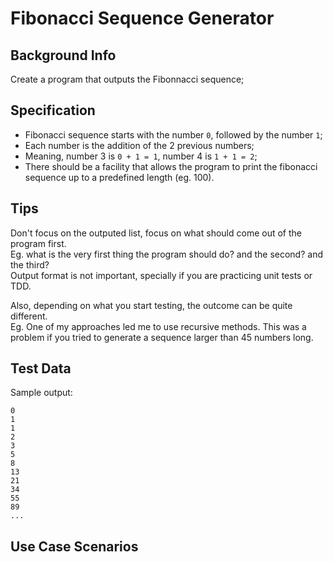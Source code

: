 # Fibonacci Sequence Generator

## Background Info

Create a program that outputs the Fibonnacci sequence;


## Specification
* Fibonacci sequence starts with the number `0`, followed by the number `1`;
* Each number is the addition of the 2 previous numbers;
* Meaning, number 3 is `0 + 1 = 1`, number 4 is `1 + 1 = 2`;
* There should be a facility that allows the program to print the fibonacci sequence up to a predefined length (eg. 100).

## Tips
Don't focus on the outputed list, focus on what should come out of the program first.  
Eg. what is the very first thing the program should do? and the second? and the third?  
Output format is not important, specially if you are practicing unit tests or TDD.  

Also, depending on what you start testing, the outcome can be quite different.  
Eg. One of my approaches led me to use recursive methods. This was a problem if you tried to generate a sequence larger than 45 numbers long.

## Test Data
Sample output:

```
0
1
1
2
3
5
8
13
21
34
55
89
...
```

## Use Case Scenarios
